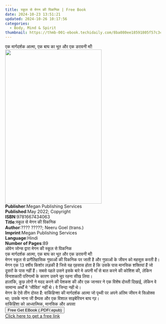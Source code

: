 ```yaml
---
title: स्कूल से मेगन की पिकनिक | Free Book
date: 2024-10-23 13:51:21
updated: 2024-10-26 10:17:56
categories:
  - Body, Mind & Spirit
thumbnail: https://thmb-001-ebook.techidaily.com/8ba080ee18591805f57c3ce1c79c077a50c9b0ded06a559542619e1aff5da5cc.jpg
---
```

<main id="book-container">
  <div class="flex flex-col">
    <div class="book-brief flex-1 py-6 px-4 sm:p-6 md:py-10 md:px-8">
      <!-- brief-->
      <div class="book-brief-main">
        एक मार्गदर्शक आत्मा, एक बाघ का भूत और एक डरावनी माँ!
      </div>
    </div>
    <div
      class="book-meta-info flex-1 grid gap-4 col-start-1 col-end-3 row-start-1 sm:mb-6 sm:grid-cols-4 lg:gap-6 lg:col-start-2 lg:row-end-6 lg:row-span-6 lg:mb-0"
    >
      <div
        class="book-meta-info-left place-content-center mt-4 p-4 text-sm leading-6 col-start-2 col-span-2 dark:text-slate-400"
      >
        <img
          class="w-full h-500 object-cover rounded-lg sm:h-255 sm:col-span-2 lg:col-span-full"
          src="https://img-001-ebook.techidaily.com/b341a9cc92a085b2f6bb39ba5a0968a55ab6ea21c8016b8aeacc9205ce7aefd5.jpg"
          alt=""
          width="312"
          height="500"
        />
      </div>
      <div
        class="book-meta-info-right mt-2 col-start-1 row-start-2 col-span-3 self-center"
      >
        <!-- meta data  -->
        <div class="flex flex-col px-4 md:px-8">
          <div class="flex-1">
            <strong>Publisher</strong>:<span class="px-2"
              >Megan Publishing Services</span
            >
          </div>
          <div class="flex-1">
            <strong>Published</strong>:<span class="px-2"
              >May 2022; Copyright</span
            >
          </div>
          <div class="flex-1">
            <strong>ISBN</strong>:<span class="px-2">9781667434063</span>
          </div>
          <div class="flex-1">
            <strong>Title</strong>:<span class="px-2"
              >स्कूल से मेगन की पिकनिक</span
            >
          </div>
          <div class="flex-1">
            <strong>Author</strong>:<span class="px-2"
              >???? ?????; Neeru Goel (trans.)</span
            >
          </div>
          <div class="flex-1">
            <strong>Imprint</strong>:<span class="px-2"
              >Megan Publishing Services</span
            >
          </div>
          <div class="flex-1">
            <strong>Language</strong>:<span class="px-2">Hindi</span>
          </div>
          <div class="flex-1">
            <strong>Number of Pages</strong>:<span class="px-2">89</span>
          </div>
        </div>
      </div>
    </div>
    <div class="book-description flex-1 py-6 px-4 sm:p-6 md:py-10 md:px-8">
      <div class="book-description-main">
        <div accordion-content="" id="description">
          ओवेन जोन्स द्वारा मेगन की स्कूल से पिकनिक<br />एक मार्गदर्शक आत्मा, एक
          बाघ का भूत और एक डरावनी माँ!<br />मेगन स्कूल से प्रागैतिहासिक गुफाओं
          की पिकनिक पर जाती है और गुफाओं के जीवन को महसूस करती है। मेगन एक 13
          वर्षीय किशोर लड़की है जिसे यह एहसास होता है कि उसके पास मानसिक
          शक्तियां हैं जो दूसरों के पास नहीं हैं। सबसे पहले उसने इसके बारे मे
          अपनी माँ से बात करने की कोशिश की, लेकिन विनाशकारी परिणामों के कारण
          उसने चुप रहना सीख लिया।<br />हालांकि, कुछ लोगों ने मदद करने की पेशकश
          की और एक जानवर ने एक विशेष दोस्ती दिखाई, लेकिन वे सामान्य अर्थों मे
          'जीवित' नहीं थे। वे जिन्दा नही थे।<br />मेगन के ऐसे तीन दोस्त हैं:
          वाकिंहिन्शा की मार्गदर्शक आत्मा जो पृथ्वी पर अपने अंतिम जीवन मे सिओक्स
          था; उसके नाना जी ग्रैम्पस और एक विशाल साइबेरियन बाघ ग्र्र।<br />वाकिंहिंशा
          को आध्यात्मिक, मानसिक और अपसा
        </div>
      </div>
    </div>
    <div class="book-excerpts flex-1 py-6 px-4 sm:p-6 md:py-10 md:px-8"></div>
    <div
      class="book-about-author flex-1 py-6 px-4 sm:p-6 md:py-10 md:px-8"
    ></div>
    <div class="book-free-get flex-1 py-6 px-4 sm:p-6 md:py-10 md:px-8">
      <button
        id="btn-free-get"
        class="bg-blue-500 hover:bg-blue-700 text-white font-bold py-2 px-4 rounded"
      >
        Free Get EBook (.PDF/.epub)
      </button>
      <div id="countdown-display" class="px-2 text-lg mt-2"></div>
      <a
        id="free-link"
        class="hidden bg-blue-500 hover:bg-blue-700 text-white font-bold py-2 px-4 rounded"
        href="https://www.ebooks.com/en-us/book/210593916/ebook/unknown/"
        target="_blank"
        >Click here to get a free link</a
      >
    </div>
    <script>
      let countdownTime = 0;
      let countdownInterval = null;
      document
        .getElementById('btn-free-get')
        .addEventListener('click', startCountdown);
      function startCountdown() {
        countdownTime = new Date().getTime() + 60000 * 3;
        countdownInterval = setInterval(updateCountdown, 1000);
        document.getElementById('btn-free-get').disabled = true;
        document
          .getElementById('btn-free-get')
          .classList.add('bg-gray-500', 'cursor-not-allowed');
      }
      function updateCountdown() {
        let currentTime = new Date().getTime();
        let timeLeft = countdownTime - currentTime;
        let secondsLeft = Math.floor(timeLeft / 1000);
        document.getElementById('countdown-display').innerHTML =
          `Remaining time: ${secondsLeft} seconds.`;
        if (secondsLeft <= 0) {
          clearInterval(countdownInterval);
          document.getElementById('btn-free-get').classList.add('hidden');
          document.getElementById('free-link').classList.remove('hidden');
          document.getElementById('countdown-display').innerHTML = '';
        }
      }
    </script>
  </div>
</main>
